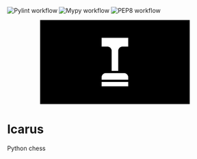 ![Pylint workflow](https://github.com/ArianDannemann/icarus/actions/workflows/pylint.yml/badge.svg)
![Mypy workflow](https://github.com/ArianDannemann/icarus/actions/workflows/lint.yml/badge.svg)
![PEP8 workflow](https://github.com/ArianDannemann/icarus/actions/workflows/pep8.yml/badge.svg)

<p align="center">
  <img src="logo/logo.png" width="350" title="Icarus Logo" atl="logo">
</p>

# Icarus

Python chess
